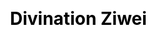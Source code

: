 ---
title: Divination Ziwei
layout: divination_ziwei
description: Search your constellation and chinese zodiac.
js: ["js/luck/divination_ziwei/divination_ziwei.js"]
css: ["css/luck/divination_ziwei/divination_ziwei.css"]
---
